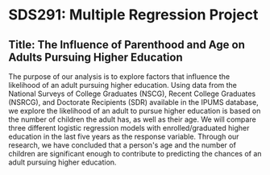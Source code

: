 # SDS291: Multiple Regression Project

## Title: The Influence of Parenthood and Age on Adults Pursuing Higher Education

The purpose of our analysis is to explore factors that influence the likelihood of an adult pursuing higher education. Using data from the National Surveys of College Graduates (NSCG), Recent College Graduates (NSRCG), and Doctorate Recipients (SDR) available in the IPUMS database, we explore the likelihood of an adult to pursue higher education is based on the number of children the adult has, as well as their age. We will compare three different logistic regression models with enrolled/graduated higher education in the last five years as the response variable. Through our research, we have concluded that a person's age and the number of children are significant enough to contribute to predicting the chances of an adult pursuing higher education. 

